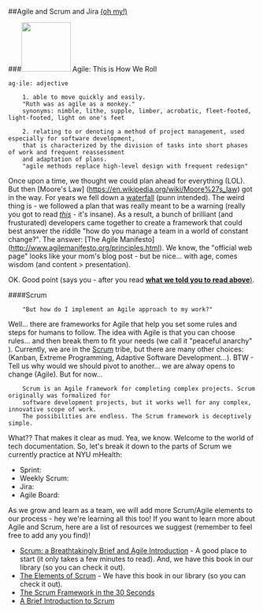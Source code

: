 ##Agile and Scrum and Jira [(oh my!)](https://youtu.be/NecK4MwOfeI)


###<img src="https://github.com/nyu-mhealth/Onboarding/blob/master/Images/scrum.gif" width="100">  Agile: This is How We Roll

    ag·ile: adjective 
    
        1. able to move quickly and easily. 
        "Ruth was as agile as a monkey."  
        synonyms: nimble, lithe, supple, limber, acrobatic, fleet-footed, light-footed, light on one's feet  
        
        2. relating to or denoting a method of project management, used especially for software development,  
        that is characterized by the division of tasks into short phases of work and frequent reassessment   
        and adaptation of plans.
        "agile methods replace high-level design with frequent redesign"  

Once upon a time, we thought we could plan ahead for everything (LOL). But then [Moore's Law] (https://en.wikipedia.org/wiki/Moore%27s_law) got in the way. For years we fell down a [waterfall](Agile.vs.Waterfall.pdf) (punn intended). The weird thing is - we followed a plan that was really meant to be a warning (really you got to read [*this*](Agile.vs.Waterfall.pdf) - it's insane). As a result, a bunch of brilliant (and frusturated) developers came together to create a framework that could best answer the riddle "how do you manage a team in a world of constant change?". The answer: [The Agile Manifesto] (http://www.agilemanifesto.org/principles.html). We know, the "official web page" looks like your mom's blog post - but be nice... with age, comes wisdom (and content > presentation).

OK. Good point (says you - after you read [**what we told you to read above**)](Agile.vs.Waterfall.pdf). 

####Scrum

        "But how do I implement an Agile approach to my work?"

Well... there are frameworks for Agile that help you set some rules and steps for humans to follow. The idea with Agile is that you can choose rules... and then break them to fit your needs (we call it "peaceful anarchy" ). Currently, we are in the  [Scrum](https://www.scrumalliance.org/why-scrum) tribe, but there are many other choices: (Kanban, Extreme Programming, Adaptive Software Development...). BTW - Tell us why would we should pivot to another... we are alway opens to change (Agile). But for now...

        Scrum is an Agile framework for completing complex projects. Scrum originally was formalized for  
        software development projects, but it works well for any complex, innovative scope of work.   
        The possibilities are endless. The Scrum framework is deceptively simple.

What?? That makes it clear as mud. Yea, we know. Welcome to the world of tech documentation. So, let's break it down to the parts of Scrum we currently practice at NYU mHealth:
- Sprint: 
- Weekly Scrum:
- Jira:
- Agile Board:

As we grow and learn as a team, we will add more Scrum/Agile elements to our process - hey we're learning all this too! If you want to learn more about Agile and Scrum, here are a list of resources we suggest (remember to feel free to add any you find)!  
- [Scrum: a Breathtakingly Brief and Agile Introduction](http://www.amazon.com/gp/product/193796504X?psc=1&redirect=true&ref_=oh_aui_detailpage_o00_s00) - A good place to start (it only takes a few minutes to read). And, we have this book in our library (so you can check it out).  
- [The Elements of Scrum](http://www.amazon.com/gp/product/0982866917?psc=1&redirect=true&ref_=oh_aui_detailpage_o00_s00) - We have this book in our library (so you can check it out).  
- [The Scrum Framework in the 30 Seconds](Scrum.pdf)
- [A Brief Introduction to Scrum](https://www.atlassian.com/agile/scrum) 


